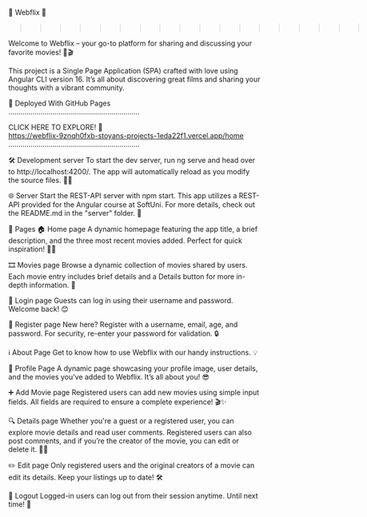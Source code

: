 🎥 Webflix 🎥<br>
>>>>>>>>>>>>>>>>>>>>>>>>>><br>
Welcome to Webflix – your go-to platform for sharing and discussing your favorite movies! 🍿🎬<br>

This project is a Single Page Application (SPA) crafted with love using Angular CLI version 16. It’s all about discovering great films and sharing your thoughts with a vibrant community.

🚀 Deployed With GitHub Pages<br>
.................................................................<br>

CLICK HERE TO EXPLORE! 🎉<br>
https://webflix-9znqh0fxb-stoyans-projects-1eda22f1.vercel.app/home<br>
.................................................................<br>

🛠️ Development server
To start the dev server, run ng serve and head over to http://localhost:4200/. The app will automatically reload as you modify the source files. 📂✨

🌐 Server
Start the REST-API server with npm start. This app utilizes a REST-API provided for the Angular course at SoftUni. For more details, check out the README.md in the "server" folder. 📑

📄 Pages
🏠 Home page
A dynamic homepage featuring the app title, a brief description, and the three most recent movies added. Perfect for quick inspiration! 🎥🔥

🎞️ Movies page
Browse a dynamic collection of movies shared by users. Each movie entry includes brief details and a Details button for more in-depth information. 🧐

🔐 Login page
Guests can log in using their username and password. Welcome back! 😊

📝 Register page
New here? Register with a username, email, age, and password. For security, re-enter your password for validation. 🔒

ℹ️ About Page
Get to know how to use Webflix with our handy instructions. 💡

👤 Profile Page
A dynamic page showcasing your profile image, user details, and the movies you’ve added to Webflix. It’s all about you! 😎

➕ Add Movie page
Registered users can add new movies using simple input fields. All fields are required to ensure a complete experience! 🎬✨

🔍 Details page
Whether you're a guest or a registered user, you can explore movie details and read user comments. Registered users can also post comments, and if you’re the creator of the movie, you can edit or delete it. 📝❌

✏️ Edit page
Only registered users and the original creators of a movie can edit its details. Keep your listings up to date! 🛠️

🚪 Logout
Logged-in users can log out from their session anytime. Until next time! 👋

